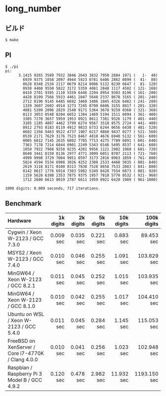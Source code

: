# long_number

## ビルド
```
$ make
```

## PI
```
$ ./pi
pi:
      3.1415 9265 3589 7932 3846 2643 3832 7950 2884 1971 (   1-  40)
        6939 9375 1058 2097 4944 5923 0781 6406 2862 0899 (  41-  80)
        8628 0348 2534 2117 0679 8214 8086 5132 8230 6647 (  81- 120)
        0938 4460 9550 5822 3172 5359 4081 2848 1117 4502 ( 121- 160)
        8410 2701 9385 2110 5559 6446 2294 8954 9303 8196 ( 161- 200)
        4428 8109 7566 5933 4461 2847 5648 2337 8678 3165 ( 201- 240)
        2712 0190 9145 6485 6692 3460 3486 1045 4326 6482 ( 241- 280)
        1339 3607 2602 4914 1273 7245 8700 6606 3155 8817 ( 281- 320)
        4881 5209 2096 2829 2540 9171 5364 3678 9259 0360 ( 321- 360)
        0113 3053 0548 8204 6652 1384 1469 5194 1511 6094 ( 361- 400)
        3305 7270 3657 5959 1953 0921 8611 7381 9326 1179 ( 401- 440)
        3105 1185 4807 4462 3799 6274 9567 3518 8575 2724 ( 441- 480)
        8912 2793 8183 0119 4912 9833 6733 6244 0656 6430 ( 481- 520)
        8602 1394 9463 9522 4737 1907 0217 9860 9437 0277 ( 521- 560)
        0539 2171 7629 3176 7523 8467 4818 4676 6940 5132 ( 561- 600)
        0005 6812 7145 2635 6082 7785 7713 4275 7789 6091 ( 601- 640)
        7363 7178 7214 6844 0901 2249 5343 0146 5495 8537 ( 641- 680)
        1050 7922 7968 9258 9235 4201 9956 1121 2902 1960 ( 681- 720)
        8640 3441 8159 8136 2977 4771 3099 6051 8707 2113 ( 721- 760)
        4999 9998 3729 7804 9951 0597 3173 2816 0963 1859 ( 761- 800)
        5024 4594 5534 6908 3026 4252 2308 2533 4468 5035 ( 801- 840)
        2619 3118 8171 0100 0313 7838 7528 8658 7533 2083 ( 841- 880)
        8142 0617 1776 6914 7303 5982 5349 0428 7554 6873 ( 881- 920)
        1159 5628 6388 2353 7875 9375 1957 7818 5778 0532 ( 921- 960)
        1712 2680 6613 0019 2787 6611 1959 0921 6420 1989 ( 961-1000)

1000 digits: 0.009 seconds, 717 iterations.
```

## Benchmark

| Hardware                                           | 1k digits | 2k digits | 5k digits | 10k digits | 100k digits  |
| :------------------------------------------------- | --------: | --------: | --------: | ---------: | -----------: |
| Cygwin / Xeon W-2123 / GCC 7.3.0                   | 0.009 sec | 0.035 sec | 0.221 sec |  0.883 sec |   89.453 sec | 
| MSYS2 / Xeon W-2123 / GCC 7.4.0                    | 0.010 sec | 0.046 sec | 0.255 sec |  1.091 sec |  103.829 sec | 
| MinGW64 / Xeon W-2123 / GCC 8.2.1                  | 0.011 sec | 0.045 sec | 0.252 sec |  1.015 sec |  103.935 sec | 
| MinGW64 / Xeon W-2123 / GCC 8.1.0                  | 0.010 sec | 0.042 sec | 0.255 sec |  1.017 sec |  104.410 sec | 
| Ubuntu on WSL / Xeon W-2123 / GCC 5.4.0            | 0.011 sec | 0.045 sec | 0.284 sec |  1.145 sec |  115.053 sec | 
| FreeBSD on XenServer / Core i7-4770K / Clang 4.0.0 | 0.010 sec | 0.041 sec | 0.256 sec |  1.023 sec |  102.948 sec | 
| Raspbian / Raspberry Pi 3 Model B / GCC 4.9.2      | 0.120 sec | 0.478 sec | 2.982 sec | 11.932 sec | 1193.150 sec | 
